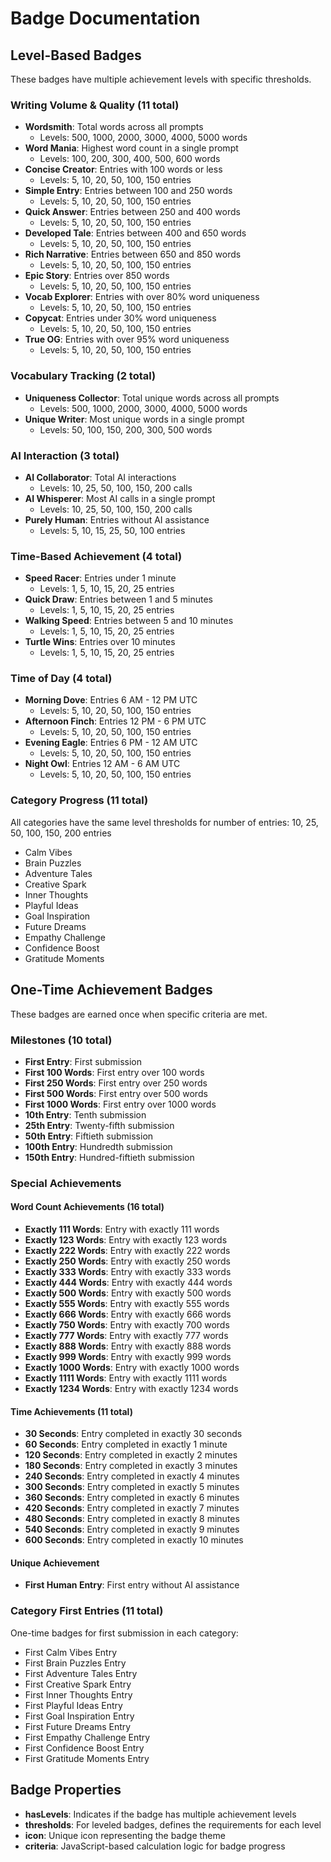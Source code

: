 # Badge Documentation

## Level-Based Badges

These badges have multiple achievement levels with specific thresholds.

### Writing Volume & Quality (11 total)

- **Wordsmith**: Total words across all prompts
  - Levels: 500, 1000, 2000, 3000, 4000, 5000 words
- **Word Mania**: Highest word count in a single prompt
  - Levels: 100, 200, 300, 400, 500, 600 words
- **Concise Creator**: Entries with 100 words or less
  - Levels: 5, 10, 20, 50, 100, 150 entries
- **Simple Entry**: Entries between 100 and 250 words
  - Levels: 5, 10, 20, 50, 100, 150 entries
- **Quick Answer**: Entries between 250 and 400 words
  - Levels: 5, 10, 20, 50, 100, 150 entries
- **Developed Tale**: Entries between 400 and 650 words
  - Levels: 5, 10, 20, 50, 100, 150 entries
- **Rich Narrative**: Entries between 650 and 850 words
  - Levels: 5, 10, 20, 50, 100, 150 entries
- **Epic Story**: Entries over 850 words
  - Levels: 5, 10, 20, 50, 100, 150 entries
- **Vocab Explorer**: Entries with over 80% word uniqueness
  - Levels: 5, 10, 20, 50, 100, 150 entries
- **Copycat**: Entries under 30% word uniqueness
  - Levels: 5, 10, 20, 50, 100, 150 entries
- **True OG**: Entries with over 95% word uniqueness
  - Levels: 5, 10, 20, 50, 100, 150 entries

### Vocabulary Tracking (2 total)

- **Uniqueness Collector**: Total unique words across all prompts
  - Levels: 500, 1000, 2000, 3000, 4000, 5000 words
- **Unique Writer**: Most unique words in a single prompt
  - Levels: 50, 100, 150, 200, 300, 500 words

### AI Interaction (3 total)

- **AI Collaborator**: Total AI interactions
  - Levels: 10, 25, 50, 100, 150, 200 calls
- **AI Whisperer**: Most AI calls in a single prompt
  - Levels: 10, 25, 50, 100, 150, 200 calls
- **Purely Human**: Entries without AI assistance
  - Levels: 5, 10, 15, 25, 50, 100 entries

### Time-Based Achievement (4 total)

- **Speed Racer**: Entries under 1 minute
  - Levels: 1, 5, 10, 15, 20, 25 entries
- **Quick Draw**: Entries between 1 and 5 minutes
  - Levels: 1, 5, 10, 15, 20, 25 entries
- **Walking Speed**: Entries between 5 and 10 minutes
  - Levels: 1, 5, 10, 15, 20, 25 entries
- **Turtle Wins**: Entries over 10 minutes
  - Levels: 1, 5, 10, 15, 20, 25 entries

### Time of Day (4 total)

- **Morning Dove**: Entries 6 AM - 12 PM UTC
  - Levels: 5, 10, 20, 50, 100, 150 entries
- **Afternoon Finch**: Entries 12 PM - 6 PM UTC
  - Levels: 5, 10, 20, 50, 100, 150 entries
- **Evening Eagle**: Entries 6 PM - 12 AM UTC
  - Levels: 5, 10, 20, 50, 100, 150 entries
- **Night Owl**: Entries 12 AM - 6 AM UTC
  - Levels: 5, 10, 20, 50, 100, 150 entries

### Category Progress (11 total)

All categories have the same level thresholds for number of entries: 10, 25, 50, 100, 150, 200 entries

- Calm Vibes
- Brain Puzzles
- Adventure Tales
- Creative Spark
- Inner Thoughts
- Playful Ideas
- Goal Inspiration
- Future Dreams
- Empathy Challenge
- Confidence Boost
- Gratitude Moments

## One-Time Achievement Badges

These badges are earned once when specific criteria are met.

### Milestones (10 total)

- **First Entry**: First submission
- **First 100 Words**: First entry over 100 words
- **First 250 Words**: First entry over 250 words
- **First 500 Words**: First entry over 500 words
- **First 1000 Words**: First entry over 1000 words
- **10th Entry**: Tenth submission
- **25th Entry**: Twenty-fifth submission
- **50th Entry**: Fiftieth submission
- **100th Entry**: Hundredth submission
- **150th Entry**: Hundred-fiftieth submission

### Special Achievements

#### Word Count Achievements (16 total)
- **Exactly 111 Words**: Entry with exactly 111 words
- **Exactly 123 Words**: Entry with exactly 123 words
- **Exactly 222 Words**: Entry with exactly 222 words
- **Exactly 250 Words**: Entry with exactly 250 words
- **Exactly 333 Words**: Entry with exactly 333 words
- **Exactly 444 Words**: Entry with exactly 444 words
- **Exactly 500 Words**: Entry with exactly 500 words
- **Exactly 555 Words**: Entry with exactly 555 words
- **Exactly 666 Words**: Entry with exactly 666 words
- **Exactly 750 Words**: Entry with exactly 700 words
- **Exactly 777 Words**: Entry with exactly 777 words
- **Exactly 888 Words**: Entry with exactly 888 words
- **Exactly 999 Words**: Entry with exactly 999 words
- **Exactly 1000 Words**: Entry with exactly 1000 words
- **Exactly 1111 Words**: Entry with exactly 1111 words
- **Exactly 1234 Words**: Entry with exactly 1234 words

#### Time Achievements (11 total)
- **30 Seconds**: Entry completed in exactly 30 seconds
- **60 Seconds**: Entry completed in exactly 1 minute
- **120 Seconds**: Entry completed in exactly 2 minutes
- **180 Seconds**: Entry completed in exactly 3 minutes
- **240 Seconds**: Entry completed in exactly 4 minutes
- **300 Seconds**: Entry completed in exactly 5 minutes
- **360 Seconds**: Entry completed in exactly 6 minutes
- **420 Seconds**: Entry completed in exactly 7 minutes
- **480 Seconds**: Entry completed in exactly 8 minutes
- **540 Seconds**: Entry completed in exactly 9 minutes
- **600 Seconds**: Entry completed in exactly 10 minutes

#### Unique Achievement
- **First Human Entry**: First entry without AI assistance

### Category First Entries (11 total)

One-time badges for first submission in each category:

- First Calm Vibes Entry
- First Brain Puzzles Entry
- First Adventure Tales Entry
- First Creative Spark Entry
- First Inner Thoughts Entry
- First Playful Ideas Entry
- First Goal Inspiration Entry
- First Future Dreams Entry
- First Empathy Challenge Entry
- First Confidence Boost Entry
- First Gratitude Moments Entry

## Badge Properties

- **hasLevels**: Indicates if the badge has multiple achievement levels
- **thresholds**: For leveled badges, defines the requirements for each level
- **icon**: Unique icon representing the badge theme
- **criteria**: JavaScript-based calculation logic for badge progress
